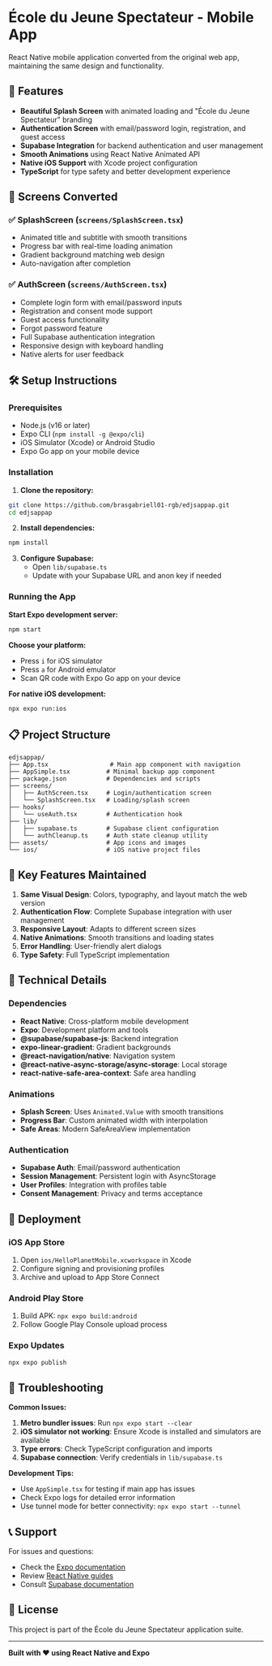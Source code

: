 # École du Jeune Spectateur - Mobile App

React Native mobile application converted from the original web app, maintaining the same design and functionality.

## 🚀 Features

- **Beautiful Splash Screen** with animated loading and "École du Jeune Spectateur" branding
- **Authentication Screen** with email/password login, registration, and guest access
- **Supabase Integration** for backend authentication and user management
- **Smooth Animations** using React Native Animated API
- **Native iOS Support** with Xcode project configuration
- **TypeScript** for type safety and better development experience

## 📱 Screens Converted

### ✅ SplashScreen (`screens/SplashScreen.tsx`)
- Animated title and subtitle with smooth transitions
- Progress bar with real-time loading animation
- Gradient background matching web design
- Auto-navigation after completion

### ✅ AuthScreen (`screens/AuthScreen.tsx`)
- Complete login form with email/password inputs
- Registration and consent mode support
- Guest access functionality
- Forgot password feature
- Full Supabase authentication integration
- Responsive design with keyboard handling
- Native alerts for user feedback

## 🛠 Setup Instructions

### Prerequisites
- Node.js (v16 or later)
- Expo CLI (`npm install -g @expo/cli`)
- iOS Simulator (Xcode) or Android Studio
- Expo Go app on your mobile device

### Installation

1. **Clone the repository:**
```bash
git clone https://github.com/brasgabriell01-rgb/edjsappap.git
cd edjsappap
```

2. **Install dependencies:**
```bash
npm install
```

3. **Configure Supabase:**
   - Open `lib/supabase.ts`
   - Update with your Supabase URL and anon key if needed

### Running the App

**Start Expo development server:**
```bash
npm start
```

**Choose your platform:**
- Press `i` for iOS simulator
- Press `a` for Android emulator
- Scan QR code with Expo Go app on your device

**For native iOS development:**
```bash
npx expo run:ios
```

## 📋 Project Structure

```
edjsappap/
├── App.tsx                 # Main app component with navigation
├── AppSimple.tsx          # Minimal backup app component
├── package.json           # Dependencies and scripts
├── screens/
│   ├── AuthScreen.tsx     # Login/authentication screen
│   └── SplashScreen.tsx   # Loading/splash screen
├── hooks/
│   └── useAuth.tsx        # Authentication hook
├── lib/
│   ├── supabase.ts        # Supabase client configuration
│   └── authCleanup.ts     # Auth state cleanup utility
├── assets/                # App icons and images
└── ios/                   # iOS native project files
```

## 🎯 Key Features Maintained

1. **Same Visual Design**: Colors, typography, and layout match the web version
2. **Authentication Flow**: Complete Supabase integration with user management
3. **Responsive Layout**: Adapts to different screen sizes
4. **Native Animations**: Smooth transitions and loading states
5. **Error Handling**: User-friendly alert dialogs
6. **Type Safety**: Full TypeScript implementation

## 🔧 Technical Details

### Dependencies
- **React Native**: Cross-platform mobile development
- **Expo**: Development platform and tools
- **@supabase/supabase-js**: Backend integration
- **expo-linear-gradient**: Gradient backgrounds
- **@react-navigation/native**: Navigation system
- **@react-native-async-storage/async-storage**: Local storage
- **react-native-safe-area-context**: Safe area handling

### Animations
- **Splash Screen**: Uses `Animated.Value` with smooth transitions
- **Progress Bar**: Custom animated width with interpolation
- **Safe Areas**: Modern SafeAreaView implementation

### Authentication
- **Supabase Auth**: Email/password authentication
- **Session Management**: Persistent login with AsyncStorage
- **User Profiles**: Integration with profiles table
- **Consent Management**: Privacy and terms acceptance

## 🚀 Deployment

### iOS App Store
1. Open `ios/HelloPlanetMobile.xcworkspace` in Xcode
2. Configure signing and provisioning profiles
3. Archive and upload to App Store Connect

### Android Play Store
1. Build APK: `npx expo build:android`
2. Follow Google Play Console upload process

### Expo Updates
```bash
npx expo publish
```

## 🐛 Troubleshooting

**Common Issues:**

1. **Metro bundler issues**: Run `npx expo start --clear`
2. **iOS simulator not working**: Ensure Xcode is installed and simulators are available
3. **Type errors**: Check TypeScript configuration and imports
4. **Supabase connection**: Verify credentials in `lib/supabase.ts`

**Development Tips:**
- Use `AppSimple.tsx` for testing if main app has issues
- Check Expo logs for detailed error information
- Use tunnel mode for better connectivity: `npx expo start --tunnel`

## 📞 Support

For issues and questions:
- Check the [Expo documentation](https://docs.expo.dev/)
- Review [React Native guides](https://reactnative.dev/docs/getting-started)
- Consult [Supabase documentation](https://supabase.com/docs)

## 📄 License

This project is part of the École du Jeune Spectateur application suite.

---

**Built with ❤️ using React Native and Expo**
